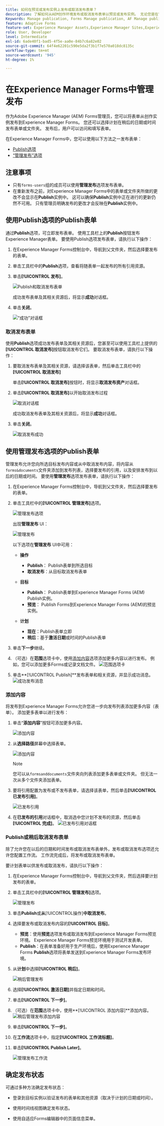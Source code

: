 ```yaml
---
title: 如何在预览或发布实例上发布或取消发布表单？
description: 了解如何从AEM创作环境发布或取消发布表单以预览或发布实例。 无论您是在暂存环境中测试表单，还是为最终用户实时部署表单，AEM都提供了简化的工具来高效地管理此过程。
Keywords: Manage publication, Forms Manage publication, AF Manage publication, Adaptive Forms Manage publication, Cloud Manage publication
feature: Adaptive Forms
feature-set: Experience Manager Assets,Experience Manager Sites,Experience Manager, Experience Manager Forms, Experience Manager Cloud Manager
role: User, Developer
level: Intermediate
exl-id: 6ade40f1-bad5-4f5e-aa0e-84b7c6a82e02
source-git-commit: 64f4e62201c590e5da2f3b1f7e570a018dc8135c
workflow-type: tm+mt
source-wordcount: '945'
ht-degree: 1%

---
```


# 在Experience Manager Forms中&#x200B;管理发布

作为Adobe Experience Manager (AEM) Forms管理员，您可以将表单从创作实例发布到Experience Manager Forms。 您还可以选择计划在稍后的日期或时间发布表单或文件夹。 发布后，用户可以访问和填写表单。

在Experience Manager Forms中，您可以使用以下方法之一发布表单：
* [Publish选项](#publish-forms-using-the-publish-option)
* [“管理发布”选项](#publish-forms-using-the-manage-publication-option)

## 注意事项

* 只有`forms-users`组的成员可以使用&#x200B;**管理发布**&#x200B;选项发布表单。
* 在重新发布之前，对Experience Manager Forms中的表单或文件夹所做的更改不会显示在&#x200B;**Publish**&#x200B;实例中。 这可以确保&#x200B;**Publish**&#x200B;实例中正在进行的更新仍然不可用。 只有管理员明确发布的更改才会反映在&#x200B;**Publish**&#x200B;实例中。

## 使用Publish选项的Publish表单

通过&#x200B;**Publish**&#x200B;选项，可立即发布表单。 使用工具栏上的&#x200B;**Publish**&#x200B;按钮发布Experience Manager表单。 要使用Publish选项发布表单，请执行以下操作：

1. 在Experience Manager Forms控制台中，导航到父文件夹，然后选择要发布的表单。
1. 单击工具栏中的&#x200B;**Publish**&#x200B;选项，查看将随表单一起发布的所有引用资源。
1. 单击&#x200B;**[!UICONTROL 发布]**。

   ![Publish和取消发布表单](/help/edge/docs/forms/assets/publish-form-option.png)

   成功发布表单及其相关资源后，将显示&#x200B;**成功**&#x200B;对话框。
1. 单击&#x200B;**关闭**。

   ![“成功”对话框](/help/forms/assets/publish-success.png)

### 取消发布表单

使用&#x200B;**Publish**&#x200B;选项成功发布表单及其相关资源后，您甚至可以使用工具栏上提供的&#x200B;**[!UICONTROL 取消发布]**&#x200B;按钮取消发布它们。 要取消发布表单，请执行以下操作：

1. 要取消发布表单及其相关资源，请选择该表单，然后单击工具栏中的&#x200B;**[!UICONTROL 取消发布]**

   单击&#x200B;**[!UICONTROL 取消发布]**&#x200B;按钮时，将显示&#x200B;**取消发布资产**&#x200B;对话框。
1. 单击&#x200B;**[!UICONTROL 取消发布]**&#x200B;以开始取消发布过程

   ![取消对话框](/help/forms/assets/unpublish-asset.png)

   成功取消发布表单及其相关资源后，将显示&#x200B;**成功**&#x200B;对话框。
1. 单击&#x200B;**关闭**。

   ![取消发布成功](/help/forms/assets/unpublishing-start.png)

## 使用管理发布选项的Publish表单

管理发布允许您向所选目标发布内容或从中取消发布内容，将内容从`forms&documents`文件夹添加到发布列表，选择要发布的引用，以及安排发布到以后的日期或时间。  要使用&#x200B;**管理发布**&#x200B;选项发布表单，请执行以下操作：

1. 在Experience Manager Forms控制台中，导航到父文件夹，然后选择要发布的表单。
1. 单击工具栏中的&#x200B;**[!UICONTROL 管理发布]**&#x200B;选项。

   ![管理发布选项](/help/forms/assets/manage-publication-option.png)

   出现&#x200B;**管理发布** UI：

   ![管理发布](/help/forms/assets/manage-publication.png)

   以下选项在&#x200B;**管理发布** UI中可用：

   * **操作**

      * **Publish**： Publish表单到所选目标
      * **取消发布**：从目标取消发布表单

   * **目标**

      * **Publish**： Publish表单到Experience Manager Forms (AEM) Publish实例。
      * **预览**： Publish Forms到Experience Manager Forms (AEM)的预览实例。

   * **计划**

      * **现在**：Publish表单立即
      * **稍后**：基于&#x200B;**激活日期**&#x200B;或时间的Publish表单

1. 单击&#x200B;**下一步**&#x200B;继续。
1. （可选）在&#x200B;**范围**&#x200B;选项卡中，使用[添加内容](#add-content)选项添加更多内容以进行发布。 例如，您可以添加更多Forms或记录文档文件。
   ![范围选项卡](/help/forms/assets/scope-tab.png)
1. 单击&#x200B;**[!UICONTROL Publish]**发布表单和相关资源，并显示成功消息。
   ![成功发布消息](/help/forms/assets/publish-successful.png)

### 添加内容

将发布到Experience Manager Forms允许您进一步向发布列表添加更多内容（表单）。
添加更多表单以进行发布：

1. 单击“**添加内容**”按钮可添加更多内容。

   ![添加内容](/help/forms/assets/add-content.png)

2. 从&#x200B;**选择路径**&#x200B;屏幕中选择表单。

   ![添加内容](/help/forms/assets/add-assets.png)

   >[!NOTE]
   >
   > 您可以从`formsanddocuments`文件夹向列表添加更多表单或文件夹。 但无法一次从多个文件夹添加表单。

3. 要将引用配置为发布或不发布表单，请选择该表单，然后单击&#x200B;**[!UICONTROL 已发布引用]**。

   ![已发布引用](/help/forms/assets/published-references.png)

4. 在&#x200B;**已发布的引用**&#x200B;对话框中，取消选中您计划不发布的资源，然后单击&#x200B;**[!UICONTROL 完成]**。
   ![已发布引用对话框](/help/forms/assets/published-references-dialog.png)

<!--
### Include Folder Settings
By default, publishing a folder to Experience Manager Forms publishes all the assets, subfolders, and their references. To filter the folder for publishing:

1. Click **[Include Folder Settings]** to filter the folder.

    ![Include folder](/help/forms/assets/include-folder.png)

    The **[UICONTROL Include Folder Settings]** dialog appears. 
    
    ![Include folder dialog](/help/forms/assets/include-folder-dialog.png)
    
    The **[UICONTROL Include Folder Settings]** includes following options:

    * **[!UICONTROL Include folder contents]** checkbox. 
        * If selected, all forms and assets in the chosen folder, its subfolders (including all forms and assets within them), and references are published.
        * If not selected, only the forms and assets in the selected folder are published, while subfolder forms and assets are not.

    * **[!UICONTROL Include only immediate folder contents]** checkbox
        Selecting the **[!UICONTROL Include folder contents]** checkbox enables the **[!UICONTROL Include only immediate folder contents]** checkbox for selection.

        * If you select both options, all the forms and assets of the selected folder, subfolders (empty), and references are published. The forms and assets of the subfolders are not published.
        * -->


### Publish或稍后取消发布表单

除了允许您在以后的日期和时间发布或取消发布表单外，发布或取消发布选项还允许您配置工作流。 工作流完成后，将发布或取消发布表单。

要计划表单以供发布或取消发布，请执行以下操作：

1. 在Experience Manager Forms控制台中，导航到父文件夹，然后选择要计划发布的表单。
1. 单击工具栏中的&#x200B;**[!UICONTROL 管理发布]**&#x200B;选项。

   ![管理发布](/help/forms/assets/manage-publication.png)

1. 单击&#x200B;**Publish**&#x200B;或&#x200B;**从**[!UICONTROL &#x200B;操作&#x200B;]**中取消发布**。
1. 选择要发布或取消发布内容的&#x200B;**[!UICONTROL 目标]**。
   * **预览**：使用&#x200B;**预览**&#x200B;选项发布或取消发布到Experience Manager Forms预览环境。 Experience Manager Forms预览环境用于测试开发表单。
   * **Publish**：在表单准备好用于生产环境后，使用Experience Manager Forms **Publish**&#x200B;选项将表单发送到Experience Manager Forms发布环境。

1. 从&#x200B;**计划**&#x200B;中选择&#x200B;**[!UICONTROL 稍后]**。

   ![稍后管理发布](/help/forms/assets/manage-publication-later.png)

1. 选择&#x200B;**[!UICONTROL 激活日期]**&#x200B;并指定日期和时间。
1. 单击&#x200B;**[!UICONTROL 下一步]**。
1. （可选）在&#x200B;**范围**&#x200B;选项卡中，使用&#x200B;**[!UICONTROL 添加内容]**添加内容。
   ![稍后管理发布添加内容](/help/forms/assets/publish-later-add-content.png)
1. 单击&#x200B;**[!UICONTROL 下一步]**。
1. 在&#x200B;**工作流**&#x200B;选项卡中，指定&#x200B;**[!UICONTROL 工作流标题]**。
1. 单击&#x200B;**[!UICONTROL Publish Later]**。

   ![管理发布工作流](/help/forms/assets/manage-publication-workflows.png)

## 确定发布状态

可通过多种方法确定发布状态：

* 登录到目标实例以验证发布的表单和其他资源（取决于计划的日期或时间）。

* 使用时间线视图确定发布状态。

* 使用自适应Forms编辑器中的页面信息菜单。
